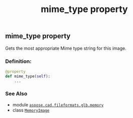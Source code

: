 ﻿---
title: mime_type property
second_title: Aspose.CAD for Python via .NET API References
description: 
type: docs
weight: 210
url: /python-net/aspose.cad.fileformats.glb.memory/memoryimage/mime_type/
is_root: false
---

## mime_type property


Gets the most appropriate Mime type string for this image.
### Definition:
```python
@property
def mime_type(self):
    ...
```

### See Also
* module [`aspose.cad.fileformats.glb.memory`](../../)
* class [`MemoryImage`](/cad/python-net/aspose.cad.fileformats.glb.memory/memoryimage)
